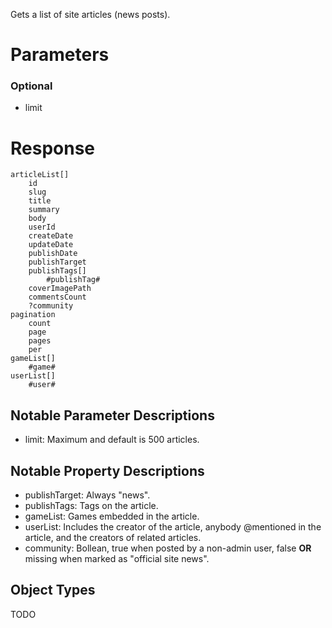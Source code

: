 Gets a list of site articles (news posts).
# Parameters
### Optional
- limit

# Response
```
articleList[]
    id
    slug
    title
    summary
    body
    userId
    createDate
    updateDate
    publishDate
    publishTarget
    publishTags[]
        #publishTag#
    coverImagePath
    commentsCount
    ?community
pagination
    count
    page
    pages
    per
gameList[]
    #game#
userList[]
    #user#
```
## Notable Parameter Descriptions
- limit: Maximum and default is 500 articles.
## Notable Property Descriptions
- publishTarget: Always "news".
- publishTags: Tags on the article.
- gameList: Games embedded in the article.
- userList: Includes the creator of the article, anybody @mentioned in the article, and the creators of related articles.
- community: Bollean, true when posted by a non-admin user, false **OR** missing when marked as "official site news".

## Object Types
TODO

  

